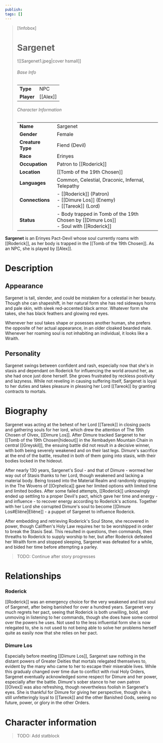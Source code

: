 ```yaml
---
publish: 
tags: []
---
```

> [!infobox]  
> # Sargenet 
> ![[Sargenet1.jpeg|cover hsmall]]  
> ###### Base Info
> | | |  
> |---|---|  
> | **Type** | NPC |
> | **Player** | [[Alex]] |
> ###### Character Information  
> | | |  
> |---|---|  
> | **Name** | Sargenet |
> | **Gender** | Female | 
> | **Creature Type** | Fiend (Devil) |
> | **Race** | Erinyes |  
> | **Occupation** | Patron to [[Roderick]] |  
> | **Location** | [[Tomb of the 19th Chosen]] |
> | **Languages** | Common, Celestial, Draconic, Infernal, Telepathy |
> | **Connections** | - [[Roderick]] (Patron)<br>- [[Dimure Los]] (Enemy)<br> - [[Tareok]] (Lord) |
> | **Status** | - Body trapped in Tomb of the 19th Chosen by [[Dimure Los]]<br>- Soul with [[Roderick]] |

**Sargenet** is an Erinyes Pact-Devil whose soul currently roams with [[Roderick]], as her body is trapped in the [[Tomb of the 19th Chosen]]. As an NPC, she is played by [[Alex]].
# Description
## Appearance
Sargenet is tall, slender, and could be mistaken for a celestial in her beauty. Though she can shapeshift, in her natural form she has red sideways horns and pale skin, with sleek red-accented black armor. Whatever form she takes, she has black feathers and glowing red eyes.

Whenever her soul takes shape or posesses another human, she prefers the opposite of her actual appearance, in an older cloaked bearded male. Whenever her roaming soul is not inhabiting an individual, it looks like a Wraith.
## Personality
Sargenet swings between confident and rash, especially now that she's in stasis and dependant on Roderick for influencing the world around her, as she had once just done herself. She grows frustrated by reckless positivity and lazyness. While not reveling in causing suffering itself, Sargenet is loyal to her duties and takes pleasure in pleasing her Lord [[Tareok]] by granting contracts to mortals. 
# Biography
Sargenet was acting at the behest of her Lord [[Tareok]] in closing pacts and gathering souls for her lord, which drew the attention of The 19th Chosen of Olvex, [[Dimure Los]]. After Dimure tracked Sargenet to her [[Tomb of the 19th Chosen|hideout]] in the Xembadyen Mountain Chain in central [[Greyskil]], the ensuing battle did not result in a decisive winner, with both being severely weakened and on their last legs. Dimure's sacrifice at the end of the battle, resulted in both of them going into stasis, with their bodies locked in the hideout. 

After nearly 130 years, Sargenet's Soul - and that of Dimure - wormed her way out of Stasis thanks to her Lord, though weakened and lacking a material body. Being tossed into the Material Realm and randomly dropping in the The Wovens of [[Orphelica]] gave her limited options with limited time and limited bodies. After some failed attempts, [[Roderick]] unknowingly ended up settling to a proper Devil's pact, which gave her time and energy - and influence - to recover energy according to Roderick's actions. Together with her Lord she corrupted Dimure's soul to become [[Dimure Los#Eliëne|Eliëne]] - a puppet of Sargenet to influence Roderick.

After embedding and retrieving Roderick's Soul Stone, she recovered in power, though Califhen's Holy Law requires her to be worshipped in order to break the Stasis Seal. This resulted in questions, then commands, then threaths to Roderick to supply worship to her, but after Roderick defeated her Wraith form and stopped sleeping, Sargenet was defeated for a while, and bided her time before attempting a parley.

> TODO: Continue after story progresses
# Relationships
### Roderick
[[Roderick]] was an emergency choice for the very weakened and lost soul of Sargenet, after being banished for over a hundred years. Sargenet very much regrets her pact, seeing that Roderick is both unwilling, bold, and unmoving in listening to her commands, though she does have some control over the powers he uses. Not used to the less influential form she is now relegated to, she is not used to not being able to solve her problems herself quite as easily now that she relies on her pact.
### Dimure Los
Especially before meeting [[Dimure Los]], Sargenet saw nothing in the distant powers of Greater Deities that mortals relegated themselves to, evident by the many who came to her to escape their miserable lives. While this gradualy changed over time due to conflict with rival Holy Orders, Sargenet eventually acknowledged some respect for Dimure and her power, especially after the battle. Dimure's sober stance to her own patron [[Olvex]] was also refreshing, though nevertheless foolish in Sargenet's eyes. She is thankful for Dimure for giving her perspective, though she is still unfetteringly loyal to [[Tareok]] and the other Banished Gods, seeing no future, power, or glory in the other Orders.
# Character information
> TODO: Add statblock